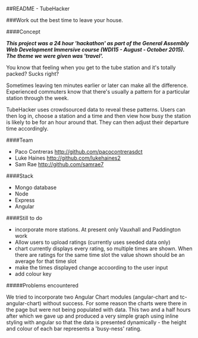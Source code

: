 ##README - TubeHacker

###Work out the best time to leave your house.

####Concept

***This project was a 24 hour 'hackathon' as part of the General Assembly Web Development Immersive course (WDI15 - August - October 2015). The theme we were given was 'travel'.***

You know that feeling when you get to the tube station and it's totally packed? Sucks right?

Sometimes leaving ten minutes earlier or later can make all the difference. Experienced commuters know that there's usually a pattern for a particular station through the week.

TubeHacker uses crowdsourced data to reveal these patterns. Users can then log in, choose a station and a time and then view how busy the station is likely to be for an hour around that. They can then adjust their departure time accordingly.

####Team
- Paco Contreras http://github.com/pacocontrerasdct
- Luke Haines http://github.com/lukehaines2
- Sam Rae http://github.com/samrae7

####Stack
- Mongo database
- Node
- Express
- Angular

####Still to do
* incorporate more stations. At present only Vauxhall and Paddington work
* Allow users to upload ratings (currently uses seeded data only)
* chart currently displays every rating, so multiple times are shown. When there are ratings for the same time slot the value shown should be an average for that time slot
* make the times displayed change accoording to the user input
* add colour key

#####Problems encountered

We tried to incorporate two Angular Chart modules (angular-chart and tc-angular-chart) without success. For some reason the charts were there in the page but were not being populated with data. This two and a half hours after which we gave up and produced a very simple graph using inline styling with angular so that the data is presented dynamically - the height and colour of each bar represents a 'busy-ness' rating.


